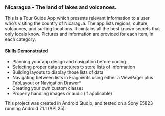 ### Nicaragua - The land of lakes and volcanoes.

This is a Tour Guide App which presents relevant information to a user who’s visiting the country of Nicaragua. The app lists regions, culture, volcanoes, and surfing locations. It contains all the best known secrets that only locals know. Pictures and information are provided for each item, in each category.

#### Skills Demonstrated

- Planning your app design and navigation before coding
- Selecting proper data structures to store lists of information
- Building layouts to display those lists of data
- Navigating between lists in Fragments using either a ViewPager plus TabLayout or Navigation Drawer*
- Creating your own custom classes
- Properly handling images or audio (if applicable)

This project was created in Android Studio, and tested on a Sony E5823 running Android 7.1.1 (API 25).
